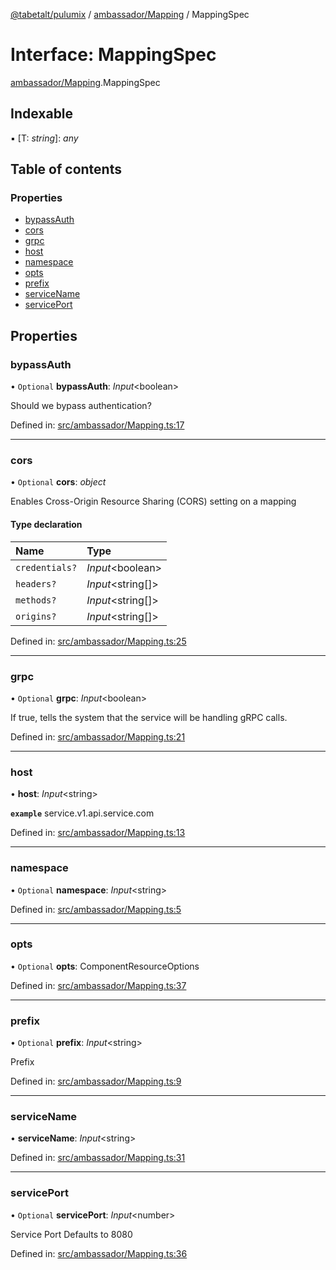 [@tabetalt/pulumix](../README.md) / [ambassador/Mapping](../modules/ambassador_mapping.md) / MappingSpec

# Interface: MappingSpec

[ambassador/Mapping](../modules/ambassador_mapping.md).MappingSpec

## Indexable

▪ [T: *string*]: *any*

## Table of contents

### Properties

- [bypassAuth](ambassador_mapping.mappingspec.md#bypassauth)
- [cors](ambassador_mapping.mappingspec.md#cors)
- [grpc](ambassador_mapping.mappingspec.md#grpc)
- [host](ambassador_mapping.mappingspec.md#host)
- [namespace](ambassador_mapping.mappingspec.md#namespace)
- [opts](ambassador_mapping.mappingspec.md#opts)
- [prefix](ambassador_mapping.mappingspec.md#prefix)
- [serviceName](ambassador_mapping.mappingspec.md#servicename)
- [servicePort](ambassador_mapping.mappingspec.md#serviceport)

## Properties

### bypassAuth

• `Optional` **bypassAuth**: *Input*<boolean\>

Should we bypass authentication?

Defined in: [src/ambassador/Mapping.ts:17](https://github.com/tabetalt/pulumix/blob/4049994/src/ambassador/Mapping.ts#L17)

___

### cors

• `Optional` **cors**: *object*

Enables Cross-Origin Resource Sharing (CORS) setting on a mapping

#### Type declaration

| Name | Type |
| :------ | :------ |
| `credentials?` | *Input*<boolean\> |
| `headers?` | *Input*<string[]\> |
| `methods?` | *Input*<string[]\> |
| `origins?` | *Input*<string[]\> |

Defined in: [src/ambassador/Mapping.ts:25](https://github.com/tabetalt/pulumix/blob/4049994/src/ambassador/Mapping.ts#L25)

___

### grpc

• `Optional` **grpc**: *Input*<boolean\>

If true, tells the system that the service will be handling gRPC calls.

Defined in: [src/ambassador/Mapping.ts:21](https://github.com/tabetalt/pulumix/blob/4049994/src/ambassador/Mapping.ts#L21)

___

### host

• **host**: *Input*<string\>

**`example`** service.v1.api.service.com

Defined in: [src/ambassador/Mapping.ts:13](https://github.com/tabetalt/pulumix/blob/4049994/src/ambassador/Mapping.ts#L13)

___

### namespace

• `Optional` **namespace**: *Input*<string\>

Defined in: [src/ambassador/Mapping.ts:5](https://github.com/tabetalt/pulumix/blob/4049994/src/ambassador/Mapping.ts#L5)

___

### opts

• `Optional` **opts**: ComponentResourceOptions

Defined in: [src/ambassador/Mapping.ts:37](https://github.com/tabetalt/pulumix/blob/4049994/src/ambassador/Mapping.ts#L37)

___

### prefix

• `Optional` **prefix**: *Input*<string\>

Prefix

Defined in: [src/ambassador/Mapping.ts:9](https://github.com/tabetalt/pulumix/blob/4049994/src/ambassador/Mapping.ts#L9)

___

### serviceName

• **serviceName**: *Input*<string\>

Defined in: [src/ambassador/Mapping.ts:31](https://github.com/tabetalt/pulumix/blob/4049994/src/ambassador/Mapping.ts#L31)

___

### servicePort

• `Optional` **servicePort**: *Input*<number\>

Service Port
Defaults to 8080

Defined in: [src/ambassador/Mapping.ts:36](https://github.com/tabetalt/pulumix/blob/4049994/src/ambassador/Mapping.ts#L36)
